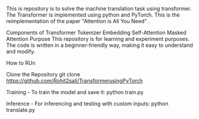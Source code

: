 This is repository is to solve the machine translation task using transformer. 
The Transformer is implemented using python and PyTorch.
This is the reimplementation of the paper "Attention is All You Need" .

Components of Transformer
Tokenizer
Embedding
Self-Attention
Masked Attention
Purpose
This repository is for learning and experiment purposes.
The code is written in a beginner-friendly way, making it easy to understand and modify.

How to RUn

Clone the Repository
git clone https://github.com/Rohit2sali/TransformerusingPyTorch

Training - To train the model and save it:
python train.py

Inference - For inferencing and testing with custom inputs:
python translate.py
